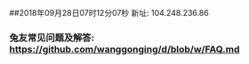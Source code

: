 ##2018年09月28日07时12分07秒 新址: 104.248.236.86
### 兔友常见问题及解答: https://github.com/wanggonging/d/blob/w/FAQ.md

